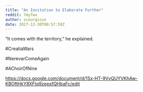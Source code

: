 ```yaml
---
title: "An Invitation to Elaborate Further"
reddit: 7myfwx
author: scourgicus
date: 2017-12-30T00:57:59Z
---
```


“It comes with the territory,” he explained.

 #CreatiaWars

 #NerevarComeAgain

 #AChoirOfNine

https://docs.google.com/document/d/1Sx-HT-9VyQUYVKhAw-KBOftHkY8XFtq9zepsfQHbaFc/edit
